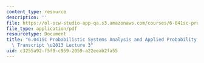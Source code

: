 ```yaml
---
content_type: resource
description: ''
file: https://ol-ocw-studio-app-qa.s3.amazonaws.com/courses/6-041sc-probabilistic-systems-analysis-and-applied-probability-fall-2013/c3255a92f5f9c9592059a22eeab2fa55_MIT6_041SCF13_lec03_300k.mp4.pdf
file_type: application/pdf
resourcetype: Document
title: "6.041SC Probabilistic Systems Analysis and Applied Probability, Fall 2013\
  \ Transcript \u2013 Lecture 3"
uid: c3255a92-f5f9-c959-2059-a22eeab2fa55
---
```

